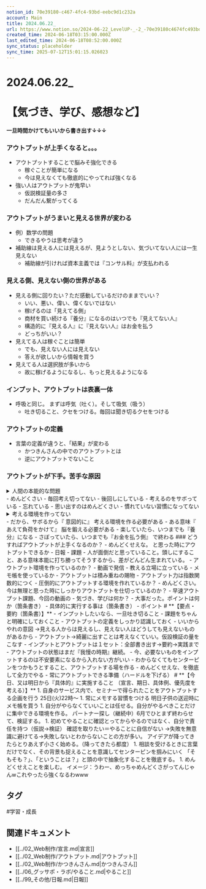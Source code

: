 ```yaml
---
notion_id: 70e39180-c467-4fc4-93bd-eebc9d1c232a
account: Main
title: 2024.06.22_
url: https://www.notion.so/2024-06-22_LevelUP-_-2_-70e39180c4674fc493bdeebc9d1c232a
created_time: 2024-06-18T03:15:00.000Z
last_edited_time: 2024-06-18T08:52:00.000Z
sync_status: placeholder
sync_time: 2025-07-12T15:01:15.026023
---
```

# 2024.06.22_

# **【気づき、学び、感想など】**
**一旦時間かけてもいいから書き出す↓↓↓**
### アウトプットが上手くなると。。。
- アウトプットすることで脳みそ強化できる
  - 稼ぐことが簡単になる
  - 今は見えなくても徹底的にやってれば強くなる
- 強い人はアウトプットが鬼早い
  - 仮説検証量の多さ
  - だんだん繋がってくる
### アウトプットがうまいと見える世界が変わる
- 例）数学の問題
  - できるやうは思考が違う
- 補助線は見える人には見えるが、見ようとしない、気づいてない人には一生見えない
  - 補助線が引ければ資本主義では『コンサル料』が支払われる
### 見える側、見えない側の世界がある
- 見える側に回りたい？ただ感動しているだけのままでいい？
  - いい、悪い、偉い、偉くないではない
  - 稼げるのは「見えてる側」
  - 商材を買い続ける『養分』になるのはいつでも『見えてない人』
  - 構造的に『見える人』に『見えない人』はお金を払う
  - どっちがいい？
- 見えてる人は稼ぐことは簡単
  - でも、見えない人には見えない
  - 答えが欲しいから情報を買う
- 見えてる人は選択肢が多いから
  - 故に稼げるようになるし、もっと見えるようになる
### インプット、アウトプットは表裏一体
- 呼吸と同じ。
まずは呼気（吐く）。そして吸気（吸う）
  - 吐き切ること、クセをつける。毎回は聞き切るクセをつける
### アウトプットの定義
- 言葉の定義が違うと、「結果」が変わる
  - かつきんさんの中でのアウトプットとは
  - 逆にアウトプットでないこと
### アウトプットが下手。苦手な原因
<details>
<summary>人間の本能的な問題</summary>
</details>
  - めんどくさい
  - 毎回考え切ってない
  - 後回しにしている
  - 考えるのをサボっている
  - 忘れている
  - 思い出すのはめんどくさい
  - 慣れていない習慣になってない
<details>
<summary>考える環境を作ってない</summary>
</details>
  - だから、サボるから『 意図的に』 考える環境を作る必要がある
  - ある意味『 あえて負荷をかけて』 脳を鍛える必要がある
  - 楽していたら、いつまでも『養分』になる
  - さぼっていたら、いつまでも『お金を払う側』 で終わる
### どうすればアウトプットが上手くなるのか？
- めんどくせえな。 と思った時にアウトプットできるか
  - 日報
  - 課題
  - 人が面倒だと思っていること。頭しにすること、ある意味本能に打ち勝ってそうするから、差がどんどん生まれている。
- アウトプット環境を作っているのか？
  - 動画で発信
  - 教える立場に立っている
  - メモ帳を使っているか
- アウトプットは積み重ねの賜物
  - アウトプット力は指数関数的につく
  - 圧倒的にアウトプットする環境を作れているか？
  - めんどくさい。今は無理と思った時にしっかりアウトプットを仕切っているのか？
- 早速アウトプット課題、今回の動画の
  -  気づき、学びは何か？
  - 大事だった。ポイントは何か（箇条書き）
  - 具体的に実行する事は（箇条書き）
  -  ポイント
# **【要点・要約（箇条書）】**
- インプットしたいなら、一旦吐き切ること
- 課題をちゃんと明確にしておくこと
- アウトプットの定義をしっかり認識しておく
- いいからやれの意図
→見える人からは見えるし、見えない人はどうしても見えないものがあるから
- アウトプット→綺麗に出すことは考えなくていい。仮設検証の量をこなす
- インプットとアウトプットは１セット：全部書き出す→要約→実践まで
- アウトプットの状態はまだ『我慢の時期』継続。
- 今、必要ないものをインプットするのは不安要素になるから入れない方がいい
- わからなくてもセンターピンをつかもうとすること、アウトプットする場を作る
- めんどくせえな、を徹底して全力でやる
- 常にアウトプットできる準備（ハードルを下げる）
# **【今日、又は明日から『具体的』に実施すること
（宣言、期日、具体例、優先度を考える）】**
1. 自身のサービス内で、セミナーで得られたことをアウトプットする企画を行う
25日(火)22時〜
1. 常にメモする習慣をつける
明日子供の送迎時にメモ帳を買う
1. 自分がやらなくていいことは任せる。自分がやるべきことだけに集中できる環境を作る。
  パートナー探し（継続中）6月でひとまず終わらせて、検証する。
1. 初めてやることに確認とってからやるのではなく、自分で責任を持つ（仮説→検証）
  確認を取りたい＝やることに自信がない
→失敗を無意識に避けてる→失敗しないとわからないことの方が多い。
アイデアが降ってきたらとりあえず小さく始める。（降ってきたら都度）
1. 相談を受けるときに言葉だけでなく、その背景も捉えることを意識してセンターピンを掴みにいく
「そもそも？」、「ということは？」と頭の中で抽象化することを徹底する。
1. めんどくせえことを楽しむ。
イメージ：うわー、めっちゃめんどくさがってんじゃんwこれやったら強くなるわwww

## タグ

#学習・成長 

## 関連ドキュメント

- [[../02_Web制作/宣言.md|宣言]]
- [[../02_Web制作/アウトプット.md|アウトプット]]
- [[../02_Web制作/かつきんさん.md|かつきんさん]]
- [[../06_グッサポ・ラボ/やること.md|やること]]
- [[../99_その他/日報.md|日報]]
